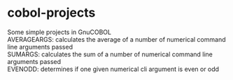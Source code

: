 # cobol-projects
Some simple projects in GnuCOBOL
<br /> AVERAGEARGS: calculates the average of a number of numerical command line arguments passed
<br /> SUMARGS: calculates the sum of a number of numerical command line arguments passed
<br /> EVENODD: determines if one given numerical cli argument is even or odd
